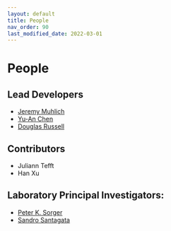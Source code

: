 ```yaml
---
layout: default
title: People
nav_order: 90
last_modified_date: 2022-03-01
---
```


# People

## Lead Developers
* [Jeremy Muhlich](https://github.com/jmuhlich)
* [Yu-An Chen](https://github.com/Yu-AnChen)
* [Douglas Russell](https://github.com/dpwrussell)

## Contributors
* Juliann Tefft
* Han Xu

## Laboratory Principal Investigators:
* [Peter K. Sorger](https://scholar.google.com/citations?user=wS6Ii_cAAAAJ&hl=en)
* [Sandro Santagata](https://scholar.google.com/citations?hl=en&user=9dUOqJ0AAAAJ)


